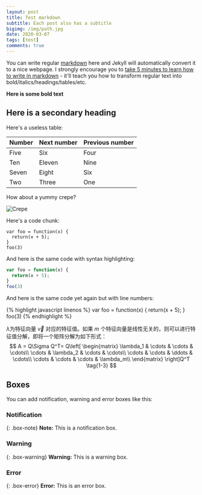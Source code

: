```yaml
---
layout: post
title: Test markdown
subtitle: Each post also has a subtitle
bigimg: /img/path.jpg
date: 2020-03-07
tags: [test]
comments: true
---
```


You can write regular [markdown](http://markdowntutorial.com/) here and Jekyll will automatically convert it to a nice webpage.  I strongly encourage you to [take 5 minutes to learn how to write in markdown](http://markdowntutorial.com/) - it'll teach you how to transform regular text into bold/italics/headings/tables/etc.

**Here is some bold text**

## Here is a secondary heading

Here's a useless table:

| Number | Next number | Previous number |
| :------ |:--- | :--- |
| Five | Six | Four |
| Ten | Eleven | Nine |
| Seven | Eight | Six |
| Two | Three | One |


How about a yummy crepe?

![Crepe](https://s3-media3.fl.yelpcdn.com/bphoto/cQ1Yoa75m2yUFFbY2xwuqw/348s.jpg)



Here's a code chunk:

~~~
var foo = function(x) {
  return(x + 5);
}
foo(3)
~~~

And here is the same code with syntax highlighting:

```javascript
var foo = function(x) {
  return(x + 5);
}
foo(3)
```

And here is the same code yet again but with line numbers:

{% highlight javascript linenos %}
var foo = function(x) {
  return(x + 5);
}
foo(3)
{% endhighlight %}



$\lambda$为特征向量 $\vec{v}$ 对应的特征值。如果 $m$ 个特征向量是线性无关的，则可以进行特征值分解，即将一个矩阵分解为如下形式：
$$
A = Q\Sigma Q^T=
Q\left[
\begin{matrix}
    \lambda_1 & \cdots & \cdots & \cdots\\
    \cdots & \lambda_2 & \cdots & \cdots\\
    \cdots & \cdots & \ddots & \cdots\\
    \cdots & \cdots & \cdots & \lambda_m\\
\end{matrix}
\right]Q^T
\tag{1-3}
$$


## Boxes

You can add notification, warning and error boxes like this:

### Notification

{: .box-note}
**Note:** This is a notification box.

### Warning

{: .box-warning}
**Warning:** This is a warning box.

### Error

{: .box-error}
**Error:** This is an error box.
